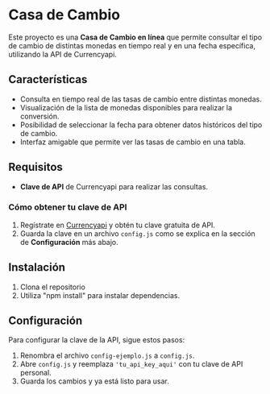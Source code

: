 # Casa de Cambio

Este proyecto es una **Casa de Cambio en línea** que permite consultar el tipo de cambio de distintas monedas en tiempo real y en una fecha específica, utilizando la API de Currencyapi.

## Características

- Consulta en tiempo real de las tasas de cambio entre distintas monedas.
- Visualización de la lista de monedas disponibles para realizar la conversión.
- Posibilidad de seleccionar la fecha para obtener datos históricos del tipo de cambio.
- Interfaz amigable que permite ver las tasas de cambio en una tabla.

## Requisitos

- **Clave de API** de Currencyapi para realizar las consultas.
  
### Cómo obtener tu clave de API

1. Regístrate en [Currencyapi](https://currencyapi.com/) y obtén tu clave gratuita de API.
2. Guarda la clave en un archivo `config.js` como se explica en la sección de **Configuración** más abajo.

## Instalación

1. Clona el repositorio
2. Utiliza "npm install" para instalar dependencias.

## Configuración

Para configurar la clave de la API, sigue estos pasos:

1. Renombra el archivo `config-ejemplo.js` a `config.js`.
2. Abre `config.js` y reemplaza `'tu_api_key_aqui'` con tu clave de API personal.
3. Guarda los cambios y ya está listo para usar. 
